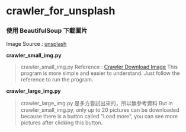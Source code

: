 # crawler_for_unsplash

### 使用 BeautifulSoup 下載圖片

Image Source : [unsplash](https://unsplash.com/ "游標顯示")

**crawler_small_img.py**

>crawler_small_img.py Reference : [Crawler Download Image](https://github.com/mikeku1116/python-image-downloader "游標顯示")
>This program is more simple and easier to understand.
>Just follow the reference to run the program.

**crawler_large_img.py**

>crawler_large_img.py 是多方嘗試出來的，所以無參考資料
>But in crawler_small_img.py, only up to 20 pictures can be downloaded because there is a button called "Load more", you can see more pictures after clicking this button.
